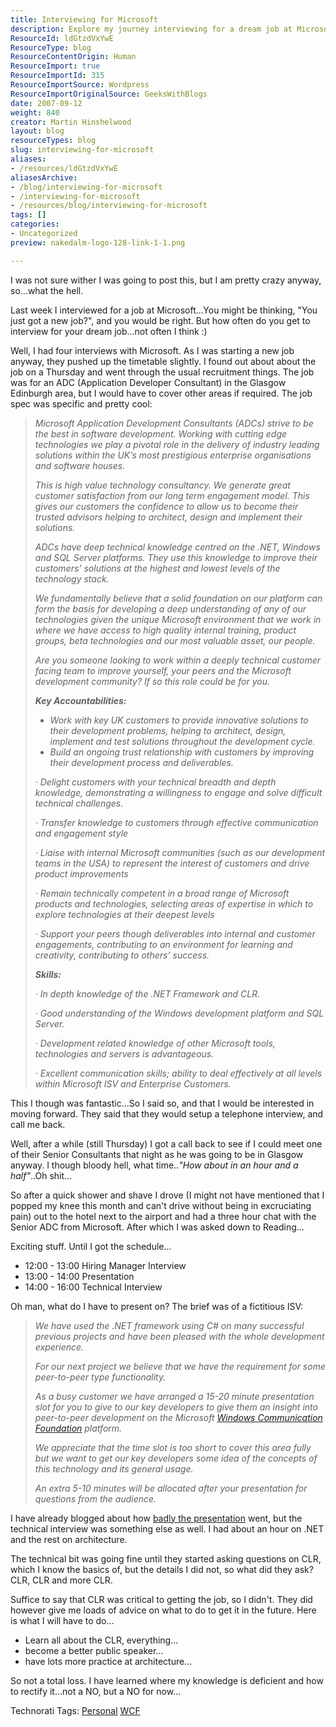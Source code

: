 ```yaml
---
title: Interviewing for Microsoft
description: Explore my journey interviewing for a dream job at Microsoft, the challenges faced, and valuable lessons learned in software development and public speaking.
ResourceId: ldGtzdVxYwE
ResourceType: blog
ResourceContentOrigin: Human
ResourceImport: true
ResourceImportId: 315
ResourceImportSource: Wordpress
ResourceImportOriginalSource: GeeksWithBlogs
date: 2007-09-12
weight: 840
creator: Martin Hinshelwood
layout: blog
resourceTypes: blog
slug: interviewing-for-microsoft
aliases:
- /resources/ldGtzdVxYwE
aliasesArchive:
- /blog/interviewing-for-microsoft
- /interviewing-for-microsoft
- /resources/blog/interviewing-for-microsoft
tags: []
categories:
- Uncategorized
preview: nakedalm-logo-128-link-1-1.png

---
```

I was not sure wither I was going to post this, but I am pretty crazy anyway, so...what the hell.

Last week I interviewed for a job at Microsoft...You might be thinking, "You just got a new job?", and you would be right. But how often do you get to interview for your dream job...not often I think :)

Well, I had four interviews with Microsoft. As I was starting a new job anyway, they pushed up the timetable slightly. I found out about about the job on a Thursday and went through the usual recruitment things. The job was for an ADC (Application Developer Consultant) in the Glasgow Edinburgh area, but I would have to cover other areas if required. The job spec was specific and pretty cool:

> _Microsoft Application Development Consultants (ADCs) strive to be the best in software development. Working with cutting edge technologies we play a pivotal role in the delivery of industry leading solutions within the UK’s most prestigious enterprise organisations and software houses._
>
> _This is high value technology consultancy. We generate great customer satisfaction from our long term engagement model. This gives our customers the confidence to allow us to become their trusted advisors helping to architect, design and implement their solutions._
>
> _ADCs have deep technical knowledge centred on the .NET, Windows and SQL Server platforms. They use this knowledge to improve their customers’ solutions at the highest and lowest levels of the technology stack._
>
> _We fundamentally believe that a solid foundation on our platform can form the basis for developing a deep understanding of any of our technologies given the unique Microsoft environment that we work in where we have access to high quality internal training, product groups, beta technologies and our most valuable asset, our people._
>
> _Are you someone looking to work within a deeply technical customer facing team to improve yourself, your peers and the Microsoft development community? If so this role could be for you._
>
> **_Key Accountabilities:_**
>
> - _Work with key UK customers to provide innovative solutions to their development problems, helping to architect, design, implement and test solutions throughout the development cycle._
> - _Build an ongoing trust relationship with customers by improving their development process and deliverables._
>
> _· Delight customers with your technical breadth and depth knowledge, demonstrating a willingness to engage and solve difficult technical challenges._
>
> _· Transfer knowledge to customers through effective communication and engagement style_
>
> _· Liaise with internal Microsoft communities (such as our development teams in the USA) to represent the interest of customers and drive product improvements_
>
> _· Remain technically competent in a broad range of Microsoft products and technologies, selecting areas of expertise in which to explore technologies at their deepest levels_
>
> _· Support your peers though deliverables into internal and customer engagements, contributing to an environment for learning and creativity, contributing to others’ success._
>
> **_Skills:_**
>
> _· In depth knowledge of the .NET Framework and CLR._
>
> _· Good understanding of the Windows development platform and SQL Server._
>
> _· Development related knowledge of other Microsoft tools, technologies and servers is advantageous._
>
> _· Excellent communication skills; ability to deal effectively at all levels within Microsoft ISV and Enterprise Customers._

This I though was fantastic...So I said so, and that I would be interested in moving forward. They said that they would setup a telephone interview, and call me back.

Well, after a while (still Thursday) I got a call back to see if I could meet one of their Senior Consultants that night as he was going to be in Glasgow anyway. I though bloody hell, what time.._"How about in an hour and a half"_..Oh shit...

So after a quick shower and shave I drove (I might not have mentioned that I popped my knee this month and can't drive without being in excruciating pain) out to the hotel next to the airport and had a three hour chat with the Senior ADC from Microsoft. After which I was asked down to Reading...

Exciting stuff. Until I got the schedule...

- 12:00 - 13:00 Hiring Manager Interview
- 13:00 - 14:00 Presentation
- 14:00 - 16:00 Technical Interview

Oh man, what do I have to present on? The brief was of a fictitious ISV:

> _We have used the .NET framework using C# on many successful previous projects and have been pleased with the whole development experience._
>
> _For our next project we believe that we have the requirement for some peer-to-peer type functionality._
>
> _As a busy customer we have arranged a 15-20 minute presentation slot for you to give to our key developers to give them an insight into peer-to-peer development on the Microsoft [Windows Communication Foundation](http://wcf.netfx3.com "Windows Communication Foundation") platform._
>
> _We appreciate that the time slot is too short to cover this area fully but we want to get our key developers some idea of the concepts of this technology and its general usage._
>
> _An extra 5-10 minutes will be allocated after your presentation for questions from the audience._

I have already blogged about how [badly the presentation](http://blog.hinshelwood.com/archive/2007/09/06/Developing-Peer-To-Peer-Applications-With-WCF.aspx) went, but the technical interview was something else as well. I had about an hour on .NET and the rest on architecture.

The technical bit was going fine until they started asking questions on CLR, which I know the basics of, but the details I did not, so what did they ask? CLR, CLR and more CLR.

Suffice to say that CLR was critical to getting the job, so I didn't. They did however give me loads of advice on what to do to get it in the future. Here is what I will have to do...

- Learn all about the CLR, everything...
- become a better public speaker...
- have lots more practice at architecture...

So not a total loss. I have learned where my knowledge is deficient and how to rectify it...not a NO, but a NO for now...

Technorati Tags: [Personal](http://technorati.com/tags/Personal) [WCF](http://technorati.com/tags/WCF)
